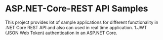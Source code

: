 # ASP.NET-Core-REST API Samples
This project provides lot of sample applications for different functionality in .NET Core REST API and also can used in real time application.
1.JWT (JSON Web Token) authentication in an ASP.NET Core.

